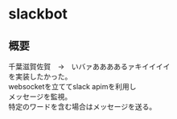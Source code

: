 # slackbot
## 概要
千葉滋賀佐賀　→　いバァああああるァキイイイイ  
を実装したかった。  
websocketを立ててslack apimを利用し  
メッセージを監視。  
特定のワードを含む場合はメッセージを送る。
